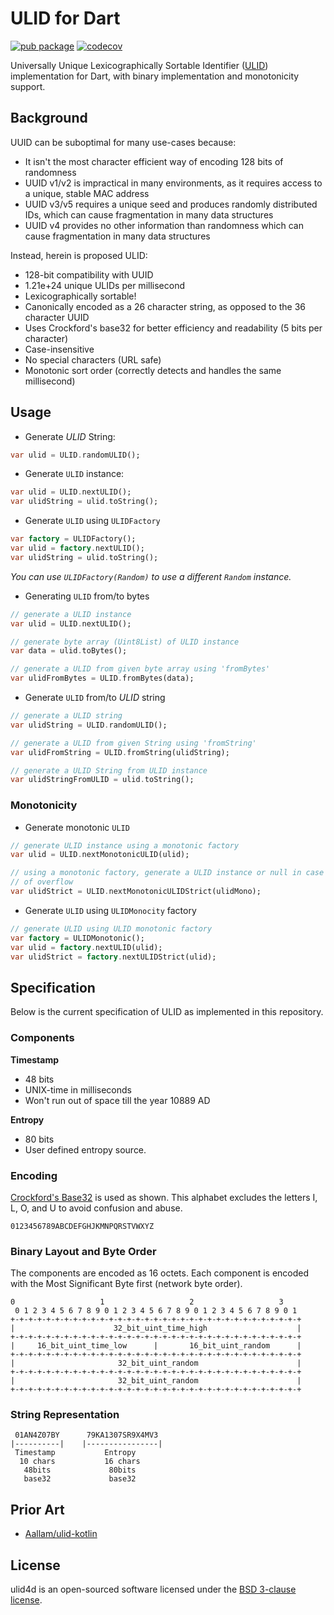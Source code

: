 # ULID for Dart

[![pub package](https://img.shields.io/pub/v/ulid4d.svg)](https://pub.dev/packages/ulid4d)
[![codecov](https://codecov.io/gh/Aallam/ulid4d/branch/main/graph/badge.svg?token=VSK7FYJTAA)](https://codecov.io/gh/Aallam/ulid4d)

Universally Unique Lexicographically Sortable Identifier ([ULID](https://github.com/ulid/spec#specification)) implementation for Dart, with binary implementation and monotonicity support.

## Background

UUID can be suboptimal for many use-cases because:

- It isn't the most character efficient way of encoding 128 bits of randomness
- UUID v1/v2 is impractical in many environments, as it requires access to a unique, stable MAC address
- UUID v3/v5 requires a unique seed and produces randomly distributed IDs, which can cause fragmentation in many data
  structures
- UUID v4 provides no other information than randomness which can cause fragmentation in many data structures

Instead, herein is proposed ULID:

- 128-bit compatibility with UUID
- 1.21e+24 unique ULIDs per millisecond
- Lexicographically sortable!
- Canonically encoded as a 26 character string, as opposed to the 36 character UUID
- Uses Crockford's base32 for better efficiency and readability (5 bits per character)
- Case-insensitive
- No special characters (URL safe)
- Monotonic sort order (correctly detects and handles the same millisecond)

## Usage

* Generate _ULID_ String:

```dart
var ulid = ULID.randomULID();
```

* Generate `ULID` instance:

```dart
var ulid = ULID.nextULID();
var ulidString = ulid.toString();
```

* Generate `ULID` using `ULIDFactory`

```dart
var factory = ULIDFactory();
var ulid = factory.nextULID();
var ulidString = ulid.toString();
```

_You can use `ULIDFactory(Random)` to use a different `Random` instance._

* Generating `ULID` from/to bytes

```dart
// generate a ULID instance
var ulid = ULID.nextULID();

// generate byte array (Uint8List) of ULID instance
var data = ulid.toBytes();

// generate a ULID from given byte array using 'fromBytes'
var ulidFromBytes = ULID.fromBytes(data);
```

* Generate `ULID` from/to _ULID_ string

````dart
// generate a ULID string
var ulidString = ULID.randomULID();

// generate a ULID from given String using 'fromString'
var ulidFromString = ULID.fromString(ulidString);

// generate a ULID String from ULID instance
var ulidStringFromULID = ulid.toString();
````

### Monotonicity

* Generate monotonic `ULID`

```dart
// generate ULID instance using a monotonic factory
var ulid = ULID.nextMonotonicULID(ulid);

// using a monotonic factory, generate a ULID instance or null in case
// of overflow
var ulidStrict = ULID.nextMonotonicULIDStrict(ulidMono);
```

* Generate `ULID` using `ULIDMonocity` factory

```dart
// generate ULID using ULID monotonic factory
var factory = ULIDMonotonic();
var ulid = factory.nextULID(ulid);
var ulidStrict = factory.nextULIDStrict(ulid);
```

## Specification

Below is the current specification of ULID as implemented in this repository.

### Components

**Timestamp**

- 48 bits
- UNIX-time in milliseconds
- Won't run out of space till the year 10889 AD

**Entropy**

- 80 bits
- User defined entropy source.

### Encoding

[Crockford's Base32](https://www.crockford.com/wrmg/base32.html) is used as shown.
This alphabet excludes the letters I, L, O, and U to avoid confusion and abuse.

```
0123456789ABCDEFGHJKMNPQRSTVWXYZ
```

### Binary Layout and Byte Order

The components are encoded as 16 octets. Each component is encoded with the Most Significant Byte first (network byte
order).

```
0                   1                   2                   3
 0 1 2 3 4 5 6 7 8 9 0 1 2 3 4 5 6 7 8 9 0 1 2 3 4 5 6 7 8 9 0 1
+-+-+-+-+-+-+-+-+-+-+-+-+-+-+-+-+-+-+-+-+-+-+-+-+-+-+-+-+-+-+-+-+
|                      32_bit_uint_time_high                    |
+-+-+-+-+-+-+-+-+-+-+-+-+-+-+-+-+-+-+-+-+-+-+-+-+-+-+-+-+-+-+-+-+
|     16_bit_uint_time_low      |       16_bit_uint_random      |
+-+-+-+-+-+-+-+-+-+-+-+-+-+-+-+-+-+-+-+-+-+-+-+-+-+-+-+-+-+-+-+-+
|                       32_bit_uint_random                      |
+-+-+-+-+-+-+-+-+-+-+-+-+-+-+-+-+-+-+-+-+-+-+-+-+-+-+-+-+-+-+-+-+
|                       32_bit_uint_random                      |
+-+-+-+-+-+-+-+-+-+-+-+-+-+-+-+-+-+-+-+-+-+-+-+-+-+-+-+-+-+-+-+-+
```

### String Representation

```
 01AN4Z07BY      79KA1307SR9X4MV3
|----------|    |----------------|
 Timestamp           Entropy
  10 chars           16 chars
   48bits             80bits
   base32             base32
```

## Prior Art

- [Aallam/ulid-kotlin](https://github.com/Aallam/ulid-kotlin)

## License

ulid4d is an open-sourced software licensed under the [BSD 3-clause license](LICENSE).

